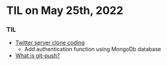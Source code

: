 # **TIL on May 25th, 2022**

### TIL
- [Twitter server clone coding](https://github.com/neppiness/Dwitter_server)
  - Add authentication function using MongoDb database
- [What is git-push?](../../ETC/git-push-05-25-2022.md)